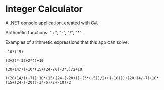 # Integer Calculator
A .NET console application, created with C#.

Arithmetic functions: "+", "-", "/", "*".

Examples of arithmetic expressions that this app can solve:

    -10*(-5)

    (3+2)*(32+2*4)+10

    (20+14/7)+10*(15+(24-20)-3*5)/2+10

    ((20+14/((-7))+10*(15+(24-(-20)))-(3*(-5))/2+((-10)))+(20+14/-7)+10*(15+(24-(-20))-3*-5)/2+-10)/2

